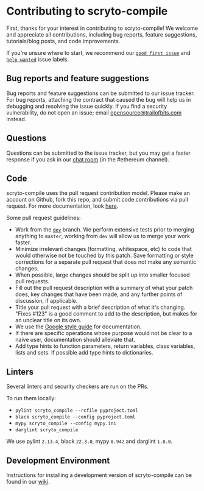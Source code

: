 # Contributing to scryto-compile
First, thanks for your interest in contributing to scryto-compile! We welcome and appreciate all contributions, including bug reports, feature suggestions, tutorials/blog posts, and code improvements.

If you're unsure where to start, we recommend our [`good first issue`](https://github.com/khulnasoft-lab/scryto-compile/issues?q=is%3Aissue+is%3Aopen+label%3A%22good+first+issue%22) and [`help wanted`](https://github.com/khulnasoft-lab/scryto-compile/issues?q=is%3Aissue+is%3Aopen+label%3A%22help+wanted%22) issue labels.

## Bug reports and feature suggestions
Bug reports and feature suggestions can be submitted to our issue tracker. For bug reports, attaching the contract that caused the bug will help us in debugging and resolving the issue quickly. If you find a security vulnerability, do not open an issue; email opensource@trailofbits.com instead.

## Questions
Questions can be submitted to the issue tracker, but you may get a faster response if you ask in our [chat room](https://slack.empirehacking.nyc/) (in the #ethereum channel).

## Code
scryto-compile uses the pull request contribution model. Please make an account on Github, fork this repo, and submit code contributions via pull request. For more documentation, look [here](https://guides.github.com/activities/forking/).

Some pull request guidelines:

- Work from the [`dev`](https://github.com/khulnasoft-lab/scryto-compile/tree/dev) branch. We perform extensive tests prior to merging anything to `master`, working from `dev` will allow us to merge your work faster.
- Minimize irrelevant changes (formatting, whitespace, etc) to code that would otherwise not be touched by this patch. Save formatting or style corrections for a separate pull request that does not make any semantic changes.
- When possible, large changes should be split up into smaller focused pull requests.
- Fill out the pull request description with a summary of what your patch does, key changes that have been made, and any further points of discussion, if applicable.
- Title your pull request with a brief description of what it's changing. "Fixes #123" is a good comment to add to the description, but makes for an unclear title on its own.
- We use the [Google style guide](https://github.com/google/styleguide/blob/gh-pages/pyguide.md#38-comments-and-docstrings) for documentation.
- If there are specific operations whose purpose would not be clear to a naive user, documentation should alleviate that.
- Add type hints to function parameters, return variables, class variables, lists and sets. If possible add type hints to dictionaries.

## Linters

Several linters and security checkers are run on the PRs.

To run them locally:

- `pylint scryto_compile --rcfile pyproject.toml`
- `black scryto_compile --config pyproject.toml`
- `mypy scryto_compile --config mypy.ini`
- `darglint scryto_compile`


We use pylint `2.13.4`, black `22.3.0`, mypy `0.942` and darglint `1.8.0`.

## Development Environment
Instructions for installing a development version of scryto-compile can be found in our [wiki](https://github.com/khulnasoft-lab/scryto-compile/wiki/Developer-installation).
